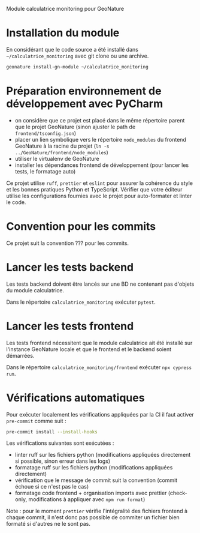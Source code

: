 Module calculatrice monitoring pour GeoNature

# Installation du module

En considérant que le code source a été installé dans `~/calculatrice_monitoring` avec git clone ou une archive.

```bash
geonature install-gn-module ~/calculatrice_monitoring
```

# Préparation environnement de développement avec PyCharm

- on considère que ce projet est placé dans le même répertoire parent que le projet GeoNature (sinon ajuster le path de `frontend/tsconfig.json`)
- placer un lien symbolique vers le répertoire `node_modules` du frontend GeoNature à la racine du projet (`ln -s ../GeoNature/frontend/node_modules`)
- utiliser le virtualenv de GeoNature
- installer les dépendances frontend de développement (pour lancer les tests, le formatage auto)

Ce projet utilise `ruff`, `prettier` et `eslint` pour assurer la cohérence du style et les bonnes pratiques Python et TypeScript. Vérifier que votre éditeur utilise les configurations fournies avec le projet pour auto-formater et linter le code.

# Convention pour les commits

Ce projet suit la convention ??? pour les commits. 

# Lancer les tests backend

Les tests backend doivent être lancés sur une BD ne contenant pas d'objets du module calculatrice.

Dans le répertoire `calculatrice_monitoring` exécuter `pytest`.

# Lancer les tests frontend

Les tests frontend nécessitent que le module calculatrice ait été installé sur l'instance GeoNature locale et que le frontend et le backend soient démarrées.

Dans le répertoire `calculatrice_monitoring/frontend` exécuter `npx cypress run`.

# Vérifications automatiques

Pour exécuter localement les vérifications appliquées par la CI il faut activer `pre-commit` comme suit :

```bash
pre-commit install --install-hooks
```

Les vérifications suivantes sont exécutées :

- linter ruff sur les fichiers python (modifications appliquées directement si possible, sinon erreur dans les logs)
- formatage ruff sur les fichiers python (modifications appliquées directement)
- vérification que le message de commit suit la convention (commit échoue si ce n'est pas le cas)
- formatage code frontend + organisation imports avec prettier (check-only, modifications à appliquer avec `npm run format`)

Note : pour le moment `prettier` vérifie l'intégralité des fichiers frontend à chaque commit, il n'est donc pas possible de commiter un fichier bien formaté si d'autres ne le sont pas. 

